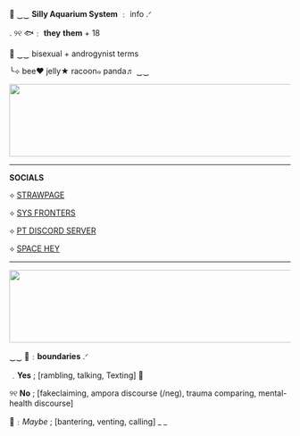 🌊      ‿‿ __Silly Aquarium System__  ﹕  info      .ᐟ

.      ୨୧      🐟﹕ __they__ **them** + 18

🪼 ‿‿ bisexual + androgynist terms

╰⟢ bee♥‬ jelly★ racoon๑ panda♬ ‿‿

<img src="https://i.pinimg.com/originals/43/e9/10/43e91073aa3b3bcc9c1a5ac719da3ecb.gif" width="1000" height="130"/>

_____________

__SOCIALS__

⟡ [STRAWPAGE](https://sillysys.straw.page)

⟡ [SYS FRONTERS](https://pluralkit.xyz/f/ofqhf)

⟡ [PT DISCORD SERVER](https://discord.gg/FCHBKTGBgb)

⟡ [SPACE HEY](https://spacehey.com/soapyslushy)

_____________

<img src="https://i.pinimg.com/originals/a9/15/46/a915468660807058f3e141b23e1944cf.gif" width="1000" height="130"/>

‿‿ 🪸﹕**boundaries** .ᐟ

﹒__Yes__ ; [rambling, talking, Texting]      🐚

୨୧  **No** ; [fakeclaiming, ampora discourse (/neg), trauma comparing, mental-health discourse]

🐬﹕*Maybe* ; [bantering, venting, calling]
_ _
